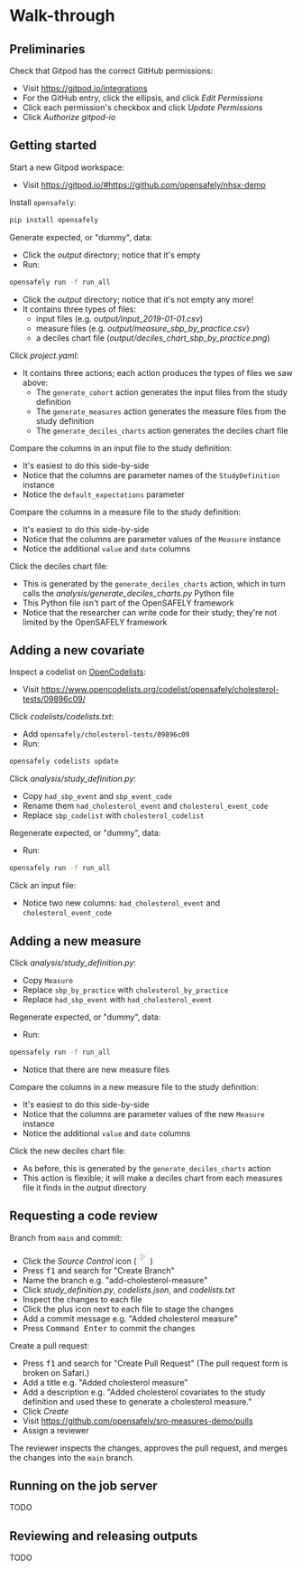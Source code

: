 # Walk-through

## Preliminaries

Check that Gitpod has the correct GitHub permissions:

* Visit <https://gitpod.io/integrations>
* For the GitHub entry, click the ellipsis, and click *Edit Permissions*
* Click each permission's checkbox and click *Update Permissions*
* Click *Authorize gitpod-io*

## Getting started

Start a new Gitpod workspace:

* Visit <https://gitpod.io/#https://github.com/opensafely/nhsx-demo>

Install `opensafely`:

```sh
pip install opensafely
```

Generate expected, or "dummy", data:

* Click the *output* directory; notice that it's empty
* Run:

```sh
opensafely run -f run_all
```

* Click the *output* directory; notice that it's not empty any more!
* It contains three types of files:
  * input files (e.g. *output/input_2019-01-01.csv*)
  * measure files (e.g. *output/measure_sbp_by_practice.csv*)
  * a deciles chart file (*output/deciles_chart_sbp_by_practice.png*)

Click *project.yaml*:

* It contains three actions; each action produces the types of files we saw above:
  * The `generate_cohort` action generates the input files from the study definition
  * The `generate_measures` action generates the measure files from the study definition
  * The `generate_deciles_charts` action generates the deciles chart file

Compare the columns in an input file to the study definition:

* It's easiest to do this side-by-side
* Notice that the columns are parameter names of the `StudyDefinition` instance
* Notice the `default_expectations` parameter

Compare the columns in a measure file to the study definition:

* It's easiest to do this side-by-side
* Notice that the columns are parameter values of the `Measure` instance
* Notice the additional `value` and `date` columns

Click the deciles chart file:

* This is generated by the `generate_deciles_charts` action, which in turn calls the *analysis/generate_deciles_charts.py* Python file
* This Python file isn't part of the OpenSAFELY framework
* Notice that the researcher can write code for their study; they're not limited by the OpenSAFELY framework

## Adding a new covariate

Inspect a codelist on [OpenCodelists][]:

* Visit <https://www.opencodelists.org/codelist/opensafely/cholesterol-tests/09896c09/>

Click *codelists/codelists.txt*:

* Add `opensafely/cholesterol-tests/09896c09`
* Run:

```sh
opensafely codelists update
```

Click *analysis/study_definition.py*:

* Copy `had_sbp_event` and `sbp_event_code`
* Rename them `had_cholesterol_event` and `cholesterol_event_code`
* Replace `sbp_codelist` with `cholesterol_codelist`

Regenerate expected, or "dummy", data:

* Run:

```sh
opensafely run -f run_all
```

Click an input file:

* Notice two new columns: `had_cholesterol_event` and `cholesterol_event_code`

## Adding a new measure

Click *analysis/study_definition.py*:

* Copy `Measure`
* Replace `sbp_by_practice` with `cholesterol_by_practice`
* Replace `had_sbp_event` with `had_cholesterol_event`

Regenerate expected, or "dummy", data:

* Run:

```sh
opensafely run -f run_all
```

* Notice that there are new measure files

Compare the columns in a new measure file to the study definition:

* It's easiest to do this side-by-side
* Notice that the columns are parameter values of the new `Measure` instance
* Notice the additional `value` and `date` columns

Click the new deciles chart file:

* As before, this is generated by the `generate_deciles_charts` action
* This action is flexible; it will make a deciles chart from each measures file it finds in the *output* directory

## Requesting a code review

Branch from `main` and commit:

* Click the *Source Control* icon (![The Source Control icon](img/source_control.png))
* Press <kbd>f1</kbd> and search for "Create Branch"
* Name the branch e.g. "add-cholesterol-measure"
* Click *study_definition.py*, *codelists.json*, and *codelists.txt*
* Inspect the changes to each file
* Click the plus icon next to each file to stage the changes
* Add a commit message e.g. "Added cholesterol measure"
* Press <kbd>Command Enter</kbd> to commit the changes

Create a pull request:

* Press <kbd>f1</kbd> and search for "Create Pull Request" (The pull request form is broken on Safari.)
* Add a title e.g. "Added cholesterol measure"
* Add a description e.g. "Added cholesterol covariates to the study definition and used these to generate a cholesterol measure."
* Click *Create*
* Visit <https://github.com/opensafely/sro-measures-demo/pulls>
* Assign a reviewer

The reviewer inspects the changes, approves the pull request, and merges the changes into the `main` branch.

## Running on the job server

TODO

## Reviewing and releasing outputs

TODO

[OpenCodelists]: https://www.opencodelists.org/
